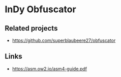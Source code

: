 # InDy Obfuscator

## Related projects

- https://github.com/superblaubeere27/obfuscator

## Links

- https://asm.ow2.io/asm4-guide.pdf
